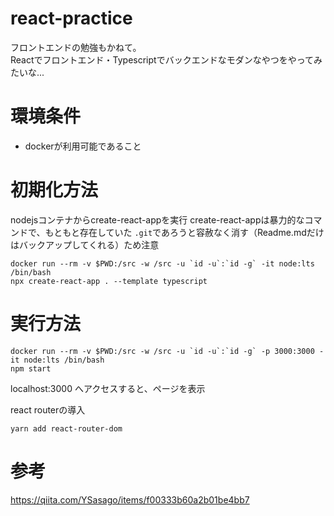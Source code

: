# react-practice

フロントエンドの勉強もかねて。  
Reactでフロントエンド・Typescriptでバックエンドなモダンなやつをやってみたいな...

# 環境条件

- dockerが利用可能であること

# 初期化方法

nodejsコンテナからcreate-react-appを実行
create-react-appは暴力的なコマンドで、もともと存在していた `.git`であろうと容赦なく消す（Readme.mdだけはバックアップしてくれる）ため注意
```
docker run --rm -v $PWD:/src -w /src -u `id -u`:`id -g` -it node:lts /bin/bash
npx create-react-app . --template typescript
```

# 実行方法

```
docker run --rm -v $PWD:/src -w /src -u `id -u`:`id -g` -p 3000:3000 -it node:lts /bin/bash
npm start
```
localhost:3000 へアクセスすると、ページを表示

react routerの導入
```
yarn add react-router-dom
```

# 参考

https://qiita.com/YSasago/items/f00333b60a2b01be4bb7